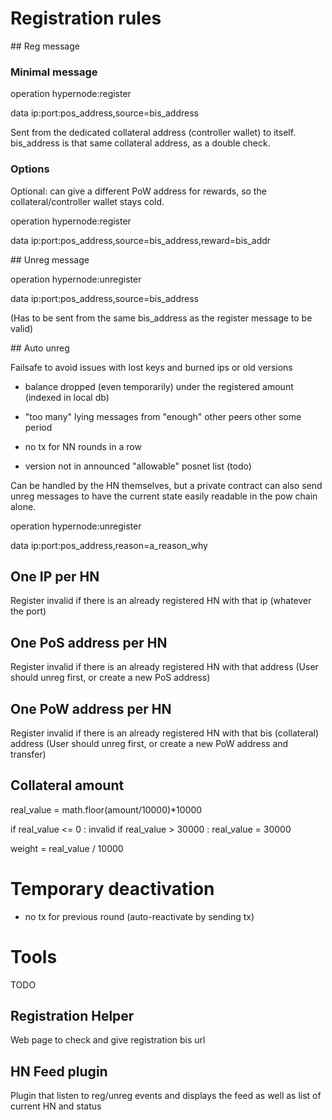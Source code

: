 # Registration rules

## Reg message

### Minimal message

operation
hypernode:register

data
ip:port:pos_address,source=bis_address

Sent from the dedicated collateral address (controller wallet) to itself.  
bis_address is that same collateral address, as a double check.

### Options

Optional: can give a different PoW address for rewards, so the collateral/controller wallet stays cold.

operation
hypernode:register

data
ip:port:pos_address,source=bis_address,reward=bis_addr


## Unreg message

operation
hypernode:unregister

data
ip:port:pos_address,source=bis_address

(Has to be sent from the same bis_address as the register message to be valid)

## Auto unreg

Failsafe to avoid issues with lost keys and burned ips or old versions

- balance dropped (even temporarily) under the registered amount (indexed in local db)

- "too many" lying messages from "enough" other peers other some period

- no tx for NN rounds in a row

- version not in announced "allowable" posnet list (todo) 

Can be handled by the HN themselves, but a private contract can also send unreg messages to have the current state easily readable in the pow chain alone.

operation
hypernode:unregister

data
ip:port:pos_address,reason=a_reason_why

## One IP per HN

Register invalid if there is an already registered HN with that ip (whatever the port)

## One PoS address per HN

Register invalid if there is an already registered HN with that address
(User should unreg first, or create a new PoS address)

## One PoW address per HN

Register invalid if there is an already registered HN with that bis (collateral) address
(User should unreg first, or create a new PoW address and transfer)


## Collateral amount

real_value = math.floor(amount/10000)*10000

if real_value <= 0 : invalid
if real_value > 30000 : real_value = 30000

weight = real_value / 10000


# Temporary deactivation

- no tx for previous round (auto-reactivate by sending tx)

# Tools

TODO

## Registration Helper

Web page to check and give registration bis url

## HN Feed plugin

Plugin that listen to reg/unreg events and displays the feed as well as list of current HN and status


